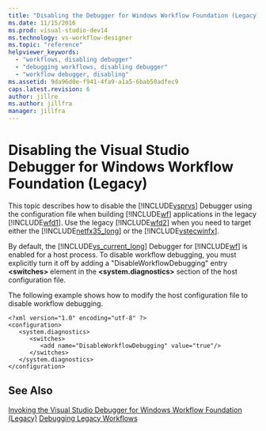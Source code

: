 ```yaml
---
title: "Disabling the Debugger for Windows Workflow Foundation (Legacy) | Microsoft Docs"
ms.date: 11/15/2016
ms.prod: visual-studio-dev14
ms.technology: vs-workflow-designer
ms.topic: "reference"
helpviewer_keywords:
  - "workflows, disabling debugger"
  - "debugging workflows, disabling debugger"
  - "workflow debugger, disabling"
ms.assetid: 9da96d0e-f941-4fa9-a1a5-6bab50adfec9
caps.latest.revision: 6
author: jillre
ms.author: jillfra
manager: jillfra
---
```

# Disabling the Visual Studio Debugger for Windows Workflow Foundation (Legacy)
This topic describes how to disable the [!INCLUDE[vsprvs](../includes/vsprvs-md.md)] Debugger using the configuration file when building [!INCLUDE[wf](../includes/wf-md.md)] applications in the legacy [!INCLUDE[wfd1](../includes/wfd1-md.md)]. Use the legacy [!INCLUDE[wfd2](../includes/wfd2-md.md)] when you need to target either the [!INCLUDE[netfx35_long](../includes/netfx35-long-md.md)] or the [!INCLUDE[vstecwinfx](../includes/vstecwinfx-md.md)].

 By default, the [!INCLUDE[vs_current_long](../includes/vs-current-long-md.md)] Debugger for [!INCLUDE[wf](../includes/wf-md.md)] is enabled for a host process. To disable workflow debugging, you must explicitly turn it off by adding a "DisableWorkflowDebugging" entry **\<switches>** element in the **\<system.diagnostics>** section of the host configuration file.

 The following example shows how to modify the host configuration file to disable workflow debugging.

```
<?xml version="1.0" encoding="utf-8" ?>
<configuration>
   <system.diagnostics>
      <switches>
         <add name="DisableWorkflowDebugging" value="true"/>
      </switches>
   </system.diagnostics>
</configuration>
```

## See Also
 [Invoking the Visual Studio Debugger for Windows Workflow Foundation (Legacy)](../workflow-designer/invoking-the-visual-studio-debugger-for-windows-workflow-foundation-legacy.md)
 [Debugging Legacy Workflows](../workflow-designer/debugging-legacy-workflows.md)
